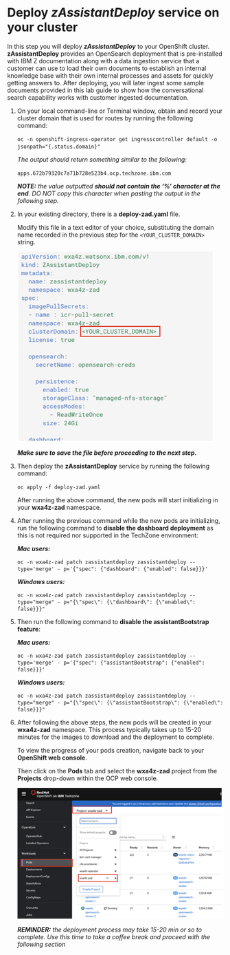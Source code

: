 # Deploy *zAssistantDeploy* service on your cluster

In this step you will deploy ***zAssistantDeploy*** to your OpenShift cluster. **zAssistantDeploy** provides an OpenSearch deployment that is pre-installed with IBM Z documentation along with a data ingestion service that a customer can use to load their own documents to establish an internal knowledge base with their own internal processes and assets for quickly getting answers to. After deploying, you will later ingest some sample documents provided in this lab guide to show how the conversational search capability works with customer ingested documentation.

1. On your local command-line or Terminal window, obtain and record your cluster domain that is used for routes by running the following command:
   
    `oc -n openshift-ingress-operator get ingresscontroller default -o jsonpath="{.status.domain}"`

    *The output should return something similar to the following:*

    `apps.672b79320c7a71b728e523b4.ocp.techzone.ibm.com`


    ***NOTE:*** *the value outputted **should not contain the ‘%’ character at the end**. DO NOT copy this character when pasting the output in the following step.*

2. In your existing directory, there is a **deploy-zad.yaml** file. 
   
    Modify this file in a text editor of your choice, substituting the domain name recorded in the previous step for the `<YOUR_CLUSTER_DOMAIN>` string.

    ![](_attachments/deploy1.png)

    ***Make sure to save the file before proceeding to the next step.***

3. Then deploy the **zAssistantDeploy** service by running the following command:
   
    `oc apply -f deploy-zad.yaml`

    After running the above command, the new pods will start initializing in your **wxa4z-zad** namespace. 

4. After running the previous command while the new pods are initializing, run the following command to **disable the dashboard deployment** as this is not required nor supported in the TechZone environment:
   
    ***Mac users:***

    ```
    oc -n wxa4z-zad patch zassistantdeploy zassistantdeploy --type='merge' - p='{"spec": {"dashboard": {"enabled": false}}}'
    ```

    ***Windows users:***

    ```
    oc -n wxa4z-zad patch zassistantdeploy zassistantdeploy --type="merge" - p="{\"spec\": {\"dashboard\": {\"enabled\": false}}}"
    ```

5. Then run the following command to **disable the assistantBootstrap feature**:
   
    ***Mac users:***

    ```
    oc -n wxa4z-zad patch zassistantdeploy zassistantdeploy --type='merge' - p='{"spec": {"assistantBootstrap": {"enabled": false}}}'
    ```

    ***Windows users:***

    ```
    oc -n wxa4z-zad patch zassistantdeploy zassistantdeploy --type="merge" - p="{\"spec\": {\"assistantBootstrap\": {\"enabled\": false}}}"
    ```

6. After following the above steps, the new pods will be created in your **wxa4z-zad** namespace. This process typically takes up to 15-20 minutes for the images to download and the deployment to complete.
   
    To view the progress of your pods creation, navigate back to your **OpenShift web console**. 

    Then click on the **Pods** tab and select the **wxa4z-zad** project from the **Projects** drop-down within the OCP web console. 

    ![](_attachments/deploy2.png)

    ***REMINDER:** the deployment process may take 15-20 min or so to complete. Use this time to take a coffee break and proceed with the following section*

    


  